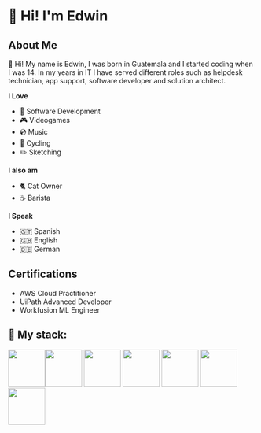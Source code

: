 # 👋 Hi! I'm Edwin


## About Me


👋 Hi! My name is Edwin, I was born in Guatemala and I started coding when I was 14. In my years in IT I have served different roles such as helpdesk technician, app support, software developer and solution architect.

**I Love**

* 💾 Software Development
* 🎮 Videogames
* 💿 Music
* 🚴 Cycling
* ✏️ Sketching

**I also am**

* 🐈 Cat Owner
* ☕ Barista

**I Speak** 

* 🇬🇹 Spanish
* 🇬🇧 English
* :de: German

## Certifications

* AWS Cloud Practitioner
* UiPath Advanced Developer
* Workfusion ML Engineer

## 🌱 My stack:

<img src="https://raw.githubusercontent.com/marwin1991/profile-technology-icons/refs/heads/main/icons/git.png" width="75"><img src="https://raw.githubusercontent.com/marwin1991/profile-technology-icons/refs/heads/main/icons/python.png" width="75">
<img src="https://raw.githubusercontent.com/marwin1991/profile-technology-icons/refs/heads/main/icons/javascript.png" width="75">
<img src="https://raw.githubusercontent.com/marwin1991/profile-technology-icons/refs/heads/main/icons/java.png" width="75">
<img src="https://raw.githubusercontent.com/marwin1991/profile-technology-icons/refs/heads/main/icons/mssql.png" width="75">
<img src="https://raw.githubusercontent.com/marwin1991/profile-technology-icons/refs/heads/main/icons/docker.png" width="75">
<img src="https://raw.githubusercontent.com/marwin1991/profile-technology-icons/refs/heads/main/icons/aws.png" width="75">

<!-- - 💞️ I’m looking to collaborate on ...-->

<!---
bluegoldengoldfish/bluegoldengoldfish is a ✨ special ✨ repository because its `README.md` (this file) appears on your GitHub profile.
You can click the Preview link to take a look at your changes.
--->
